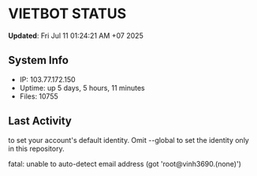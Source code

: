 # VIETBOT STATUS
**Updated**: Fri Jul 11 01:24:21 AM +07 2025

## System Info
- IP: 103.77.172.150
- Uptime: up 5 days, 5 hours, 11 minutes
- Files: 10755

## Last Activity

to set your account's default identity.
Omit --global to set the identity only in this repository.

fatal: unable to auto-detect email address (got 'root@vinh3690.(none)')
